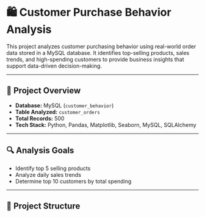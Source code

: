 # 🛍️ Customer Purchase Behavior Analysis

This project analyzes customer purchasing behavior using real-world order data stored in a MySQL database. It identifies top-selling products, sales trends, and high-spending customers to provide business insights that support data-driven decision-making.

---

## 📌 Project Overview

- **Database:** MySQL (`customer_behavior`)
- **Table Analyzed:** `customer_orders`
- **Total Records:** 500
- **Tech Stack:** Python, Pandas, Matplotlib, Seaborn, MySQL, SQLAlchemy

---

## 🔍 Analysis Goals

- Identify top 5 selling products
- Analyze daily sales trends
- Determine top 10 customers by total spending

---

## 📁 Project Structure

